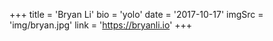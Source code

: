 +++
    title = 'Bryan Li'
    bio = 'yolo'
    date = '2017-10-17'
    imgSrc = 'img/bryan.jpg'
    link = 'https://bryanli.io'
+++
